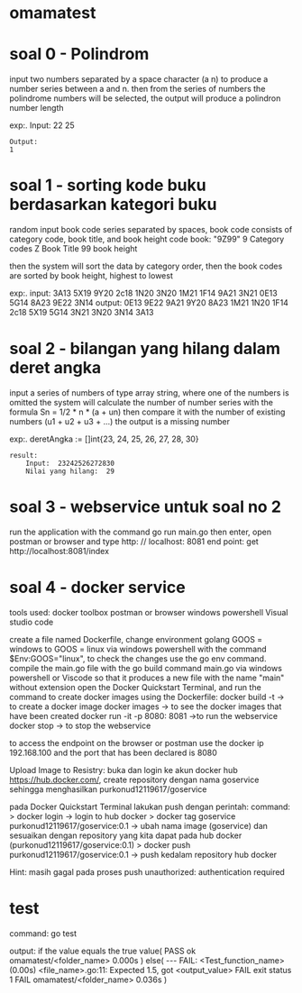 # omamatest
# soal 0 - Polindrom
input two numbers separated by a space character (a n) to produce a number series between a and n.
then from the series of numbers the polindrome numbers will be selected,
the output will produce a polindron number length

exp:.
    Input:
    22 25

    Output:
    1

# soal 1 - sorting kode buku berdasarkan kategori buku
random input book code series separated by spaces, book code consists of category code, book title, and book height
code book: "9Z99"
     9 Category codes
     Z Book Title
     99 book height

then the system will sort the data by category order,
then the book codes are sorted by book height, highest to lowest

exp:.
    input: 3A13 5X19 9Y20 2c18 1N20 3N20 1M21 1F14 9A21 3N21 0E13 5G14 8A23 9E22 3N14
    output: 0E13 9E22 9A21 9Y20 8A23 1M21 1N20 1F14 2c18 5X19 5G14 3N21 3N20 3N14 3A13

# soal 2 - bilangan yang hilang dalam deret angka
input a series of numbers of type array string, where one of the numbers is omitted
the system will calculate the number of number series with the formula Sn = 1/2 * n * (a + un) then compare it with the number of existing numbers
(u1 + u2 + u3 + ...)
the output is a missing number

exp:. 
    deretAngka := []int{23, 24, 25, 26, 27, 28, 30}

    result:
        Input:  23242526272830
        Nilai yang hilang:  29

# soal 3 - webservice untuk soal no 2
run the application with the command go run main.go then enter,
open postman or browser and type http: // localhost: 8081
end point:
    get http://localhost:8081/index

# soal 4 - docker service
tools used:
     docker toolbox
     postman or browser
     windows powershell
     Visual studio code


create a file named Dockerfile,
change environment golang GOOS = windows to GOOS = linux via windows powershell with the command $Env:GOOS="linux", to check the changes use the go env command.
compile the main.go file with the go build command main.go via windows powershell or Viscode so that it produces a new file with the name "main" without extension
open the Docker Quickstart Terminal, and run the command to create docker images using the Dockerfile:
     docker build -t <name docker images> -> to create a docker image
     docker images -> to see the docker images that have been created
     docker run -it -p 8080: 8081 <name docker images> ->to run the webservice
     docker stop <name docker images> -> to stop the webservice

to access the endpoint on the browser or postman use the docker ip 192.168.100 and the port that has been declared is 8080

Upload Image to Resistry:
buka dan login ke akun docker hub https://hub.docker.com/,
create repository dengan nama goservice sehingga menghasilkan purkonud12119617/goservice 

pada Docker Quickstart Terminal lakukan push dengan perintah:
command:
    > docker login -> login to hub docker
    > docker tag goservice purkonud12119617/goservice:0.1 -> ubah nama image (goservice) dan sesuaikan dengan repository yang kita dapat pada hub docker (purkonud12119617/goservice:0.1)
    > docker push purkonud12119617/goservice:0.1 -> push kedalam repository hub docker

Hint: 
    masih gagal pada proses push
    unauthorized: authentication required


# test
command:
    go test

output:
if the value equals the true value(
    PASS
    ok      omamatest/<folder_name>     0.000s
)
else(
    --- FAIL: <Test_function_name> (0.00s)
    <file_name>.go:11: Expected 1.5, got  <output_value>
    FAIL
    exit status 1
    FAIL    omamatest/<folder_name>     0.036s
)